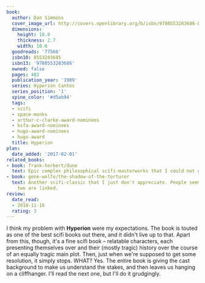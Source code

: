 ```yaml
---
book:
  author: Dan Simmons
  cover_image_url: http://covers.openlibrary.org/b/isbn/9780553283686-L.jpg
  dimensions:
    height: 18.0
    thickness: 2.7
    width: 10.6
  goodreads: '77566'
  isbn10: 0553283685
  isbn13: '9780553283686'
  owned: false
  pages: 482
  publication_year: '1989'
  series: Hyperion Cantos
  series_position: '1'
  spine_color: '#d5ab94'
  tags:
  - scifi
  - space-monks
  - arthur-c-clarke-award-nominees
  - bsfa-award-nominees
  - hugo-award-nominees
  - hugo-award
  title: Hyperion
plan:
  date_added: '2017-02-01'
related_books:
- book: frank-herbert/dune
  text: Epic complex philosophical scifi-masterworks that I could not get into.
- book: gene-wolfe/the-shadow-of-the-torturer
  text: Another scifi-classic that I just don't appreciate. People seem to think the
    two are linked.
review:
  date_read:
  - 2018-11-16
  rating: 3
---
```


I think my problem with **Hyperion** were my expectations. The book is touted as one of the best scifi books out there,
and it didn't live up to that. Apart from this, though, it's a fine scifi book – relatable characters, each presenting
themselves over and their (mostly tragic) history over the course of an equally tragic main plot. Then, just when we're
supposed to get some resolution, it simply stops. WHAT? Yes. The entire book is giving the cast background to make us
understand the stakes, and then leaves us hanging on a cliffhanger. I'll read the next one, but I'll do it grudgingly.
